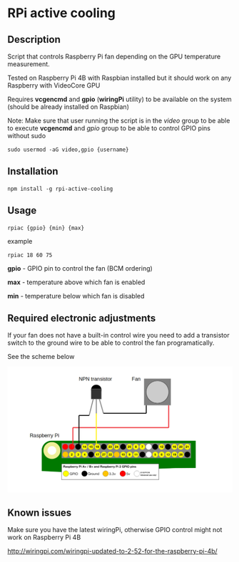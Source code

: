 # RPi active cooling

## Description

Script that controls Raspberry Pi fan depending on the GPU temperature measurement. 

Tested on Raspberry Pi 4B with Raspbian installed but it should work on any Raspberry with VideoCore GPU

Requires **vcgencmd** and **gpio** (**wiringPi** utility) to be available on the system (should be already installed on Raspbian)


Note: Make sure that user running the script is in the *video* group to be able to execute **vcgencmd** and *gpio* group to be able to control GPIO pins without sudo

    sudo usermod -aG video,gpio {username}

## Installation

    npm install -g rpi-active-cooling

## Usage

    rpiac {gpio} {min} {max}

example

    rpiac 18 60 75


**gpio** - GPIO pin to control the fan (BCM ordering)

**max** - temperature above which fan is enabled

**min** - temperature below which fan is disabled

## Required electronic adjustments

If your fan does not have a built-in control wire you need to add a transistor switch to the ground wire to be able to control the fan programatically.

See the scheme below

![scheme](./scheme.png)


## Known issues

Make sure you have the latest wiringPi, otherwise GPIO control might not work on Raspberry Pi 4B

http://wiringpi.com/wiringpi-updated-to-2-52-for-the-raspberry-pi-4b/